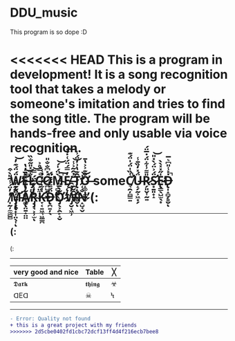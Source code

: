 # DDU_music
This program is so dope :D

<<<<<<< HEAD
This is a program in development!
It is a song recognition tool that takes a melody or someone's imitation and tries to find the song title. The program will be hands‑free and only usable via voice recognition.
=======
# Ẅ̷̰̰͖̦̯̮̦̟͍́̈́͊̓̕͝Ė̶̢̛̦̞͚̹̞͚̹̄̓̔L̷̡̤̮̯͖̐͊̽̎͂̐̏C̶̝̤̼͎̘̞͛̿̊͐̚͘Ó̷̪̺̯͎͇̽͆̐̐̎͘M̴̞̻͍̬̖͚̀̈́̍́̚͝Ę̸̨̩̯̹̗̓̿́̈́͑̇́͠ ̶̯̬̯̮̰͈̄͗̑͂͐̾̚͝T̷̢̝̹̪̖̥̬̑͊̔͗̒̈́̾ͅƠ̶̝͚͎̼̮̫̐͊͐͐̔̄ someC̸̛͉̯̦̻̳͍͑̏̍̈́̍̈́͊̚Ǘ̶̝̗̰͕͖͙̗̽̒̏̄̾R̷̗͈̬͎̰͍̎͌͗͋̈́̇̅̈́S̷̛͙̱͈̟̝̈́͐̈́̀̽̎͝E̴̢̳̖̺̫̖͙̍̋̽̽̀̀̕Ḋ̶̢̩̝̻̗̥̮̽̾̎͆͛̅̚ͅ ̸̩̰̦̼̼̻̻̓̓̈́̾̃̎̀͒M̵̡̨̢̛̟͎̤̖͎̑̓̓̀ͅA̸̡̖̤̱̝̤̤͂͛͋͐̽̄̏͝R̴̡̡̘͕̹̫̓̾͊̄̈́̿͝ͅK̵̛̞͔͍͖͉͖̳̪͑͋̓̒̓͑D̶̢̪͍̦̖̈́͌̈́̄̈́̕Ơ̷̡̖͕̯̙̝̮͂̀̄̋̈́͐͠W̶̡̛̮͔͖̹̓̐̑̀͗N̴̝̺̘̬̐͑̑͐͂̍̕͝  (:

---

(:
---

(: 

---

| very good and nice | Table | ╳ |
|-----------|-------|---|
| 𝕯𝖆𝖗𝖐 | 𝖙𝖍𝖎𝖓𝖌 | ☣ |
| ᗡEᗡ | ☠ | Ϟ |

---

```diff
- Error: Quality not found
+ this is a great project with my friends
>>>>>>> 2d5cbe0402fd1cbc72dcf13ff4d4f216ecb7bee8
